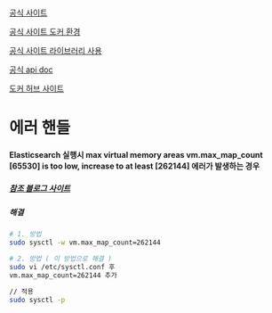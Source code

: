 #

[공식 사이트](https://opensearch.org/)

[공식 사이트 도커 환경](https://opensearch.org/docs/latest/install-and-configure/install-opensearch/docker/)

[공식 사이트 라이브러리 사용](https://opensearch.org/docs/latest/clients/javascript/index/)

[공식 api doc](https://opensearch.org/docs/latest/api-reference/search/)

[도커 허브 사이트](https://hub.docker.com/r/opensearchproject/opensearch)

# 에러 핸들

#### Elasticsearch 실행시 max virtual memory areas vm.max_map_count [65530] is too low, increase to at least [262144] 에러가 발생하는 경우

##### [참조 블로그 사이트](https://m.blog.naver.com/itso-/222115351087)

##### 해결

```sh
# 1. 방법
sudo sysctl -w vm.max_map_count=262144

# 2. 방법 ( 이 방법으로 해결 )
sudo vi /etc/sysctl.conf 후
vm.max_map_count=262144 추가

// 적용
sudo sysctl -p
```
